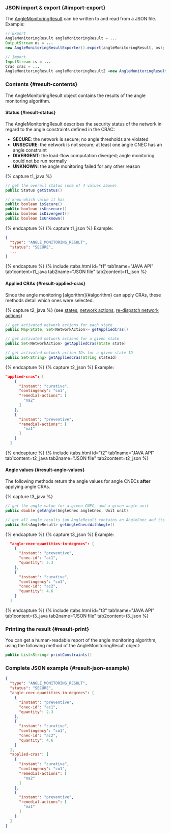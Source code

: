 ### JSON import & export {#import-export}
The [AngleMonitoringResult](https://github.com/farao-community/farao-core/blob/master/monitoring/angle-monitoring/src/main/java/com/farao_community/farao/monitoring/angle_monitoring/AngleMonitoringResult.java) 
can be written to and read from a JSON file.  
Example: 
~~~java
// Export
AngleMonitoringResult angleMonitoringResult = ...
OutputStream os = ...
new AngleMonitoringResultExporter().export(angleMonitoringResult, os);

// Import
InputStream is = ...
Crac crac = ...
AngleMonitoringResult angleMonitoringResult2 =new AngleMonitoringResultImporter().importAngleMonitoringResult(is, crac);
~~~
### Contents {#result-contents}
The AngleMonitoringResult object contains the results of the angle monitoring algorithm.

#### Status {#result-status}
The AngleMonitoringResult describes the security status of the network in regard to the angle constraints 
defined in the CRAC:
- **SECURE**: the network is secure; no angle thresholds are violated
- **UNSECURE**: the network is not secure; at least one angle CNEC has an angle constraint
- **DIVERGENT**: the load-flow computation diverged; angle monitoring could not be run normally
- **UNKNOWN**: the angle monitoring failed for any other reason

{% capture t1_java %}
~~~java
// get the overall status (one of 4 values above)
public Status getStatus()

// know which value it has
public boolean isSecure()
public boolean isUnsecure()
public boolean isDivergent()
public boolean isUnknown()
~~~
{% endcapture %}
{% capture t1_json %}
Example:
~~~json
{
  "type": "ANGLE_MONITORING_RESULT",
  "status": "SECURE",
  ...
}
~~~
{% endcapture %}
{% include /tabs.html id="t1" tab1name="JAVA API" tab1content=t1_java tab2name="JSON file" tab2content=t1_json %}

#### Applied CRAs {#result-applied-cras}
Since the angle monitoring [algorithm]{#algorithm} can apply CRAs, these methods detail which ones were selected.

{% capture t2_java %}
(see [states](/docs/input-data/crac/json#instants-states), [network actions](/docs/input-data/crac/json#network-actions), [re-dispatch network actions](#redispatch))
~~~java
// get activated network actions for each state
public Map<State, Set<NetworkAction>> getAppliedCras()

// get activated network actions for a given state
public Set<NetworkAction> getAppliedCras(State state)

// get activated network action IDs for a given state ID
public Set<String> getAppliedCras(String stateId)
~~~
{% endcapture %}
{% capture t2_json %}
Example:
~~~json
"applied-cras": [
    {
      "instant": "curative",
      "contingency": "co1",
      "remedial-actions": [
        "na2"
      ]
    },
    {
      "instant": "preventive",
      "remedial-actions": [
        "na1"
      ]
    }
  ]
~~~
{% endcapture %}
{% include /tabs.html id="t2" tab1name="JAVA API" tab1content=t2_java tab2name="JSON file" tab2content=t2_json %}

#### Angle values {#result-angle-values}
The following methods return the angle values for angle CNECs **after** applying angle CRAs.

{% capture t3_java %}
~~~java
// get the angle value for a given CNEC, and a given angle unit
public double getAngle(AngleCnec angleCnec, Unit unit)

// get all angle results (an AngleResult contains an AngleCnec and its angle value)
public Set<AngleResult> getAngleCnecsWithAngle()
~~~
{% endcapture %}
{% capture t3_json %}
Example:
~~~json
  "angle-cnec-quantities-in-degrees": [
    {
      "instant": "preventive",
      "cnec-id": "ac1",
      "quantity": 2.3
    },
    {
      "instant": "curative",
      "contingency": "co1",
      "cnec-id": "ac2",
      "quantity": 4.6
    }
  ]
~~~
{% endcapture %}
{% include /tabs.html id="t3" tab1name="JAVA API" tab1content=t3_java tab2name="JSON file" tab2content=t3_json %}

### Printing the result {#result-print}
You can get a human-readable report of the angle monitoring algorithm, using the following method of the 
AngleMonitoringResult object:
~~~java
public List<String> printConstraints()
~~~

### Complete JSON example {#result-json-example}
~~~json
{
  "type": "ANGLE_MONITORING_RESULT",
  "status": "SECURE",
  "angle-cnec-quantities-in-degrees": [
    {
      "instant": "preventive",
      "cnec-id": "ac1",
      "quantity": 2.3
    },
    {
      "instant": "curative",
      "contingency": "co1",
      "cnec-id": "ac2",
      "quantity": 4.6
    }
  ],
  "applied-cras": [
    {
      "instant": "curative",
      "contingency": "co1",
      "remedial-actions": [
        "na2"
      ]
    },
    {
      "instant": "preventive",
      "remedial-actions": [
        "na1"
      ]
    }
  ]
}
~~~